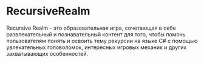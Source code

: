 # RecursiveRealm
 Recursive Realm - это образовательная игра, сочетающая в себе развлекательный и познавательный контент для того, чтобы помочь пользователям понять и освоить тему рекурсии на языке C# с помощью увлекательных головоломок, интересных игровых механик и других захватывающих особенностей.
